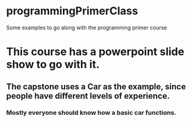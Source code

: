 # programmingPrimerClass
Some examples to go along with the programming primer course


# This course has a powerpoint slide show to go with it.

## The capstone uses a Car as the example, since people have different levels of experience.
### Mostly everyone should know how a basic car functions.
